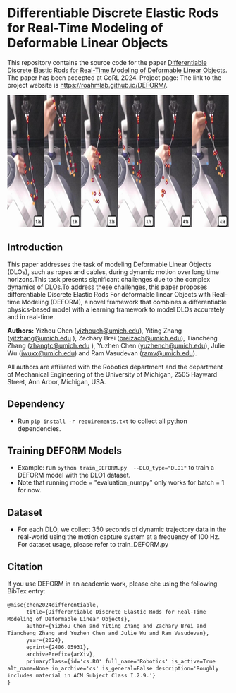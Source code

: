 # Differentiable Discrete Elastic Rods for Real-Time Modeling of Deformable Linear Objects

This repository contains the source code for the paper [Differentiable Discrete Elastic Rods for Real-Time Modeling of Deformable Linear Objects](https://arxiv.org/abs/2406.05931). The paper has been accepted at CoRL 2024. Project page: The link to the project website is https://roahmlab.github.io/DEFORM/.

<p align="center">
  <img height="300" src="/demo_image.png"/>
</p>

## Introduction
This paper addresses the task of modeling Deformable Linear Objects (DLOs), such as ropes and cables, during dynamic motion over long time horizons.This task presents significant challenges due to the complex dynamics of DLOs.To address these challenges, this paper proposes differentiable Discrete Elastic Rods For deformable linear Objects with Real-time Modeling (DEFORM), 
a novel framework that combines a differentiable physics-based model with a learning framework to model DLOs accurately and in real-time. 

**Authors:** Yizhou Chen (yizhouch@umich.edu), Yiting Zhang (yitzhang@umich.edu ), Zachary Brei (breizach@umich.edu), Tiancheng Zhang (zhangtc@umich.edu ), Yuzhen Chen (yuzhench@umich.edu), Julie Wu (jwuxx@umich.edu) and Ram Vasudevan (ramv@umich.edu).

All authors are affiliated with the Robotics department and the department of Mechanical Engineering of the University of Michigan, 2505 Hayward Street, Ann Arbor, Michigan, USA.

## Dependency 
- Run `pip install -r requirements.txt` to collect all python dependencies.

## Training DEFORM Models
- Example: run `python train_DEFORM.py  --DLO_type="DLO1"` to train a DEFORM model with the DLO1 dataset.
- Note that running mode = "evaluation_numpy" only works for batch = 1 for now.

## Dataset
- For each DLO, we collect 350 seconds of dynamic trajectory data in the real-world using the motion capture system at a frequency of 100 Hz. For dataset usage, please refer to train_DEFORM.py


## Citation
If you use DEFORM in an academic work, please cite using the following BibTex entry:
```
@misc{chen2024differentiable,
      title={Differentiable Discrete Elastic Rods for Real-Time Modeling of Deformable Linear Objects}, 
      author={Yizhou Chen and Yiting Zhang and Zachary Brei and Tiancheng Zhang and Yuzhen Chen and Julie Wu and Ram Vasudevan},
      year={2024},
      eprint={2406.05931},
      archivePrefix={arXiv},
      primaryClass={id='cs.RO' full_name='Robotics' is_active=True alt_name=None in_archive='cs' is_general=False description='Roughly includes material in ACM Subject Class I.2.9.'}
}
```

